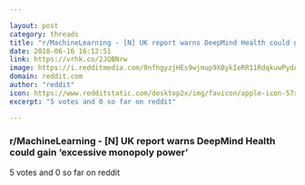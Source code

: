 ```yaml
---

layout: post
category: threads
title: "r/MachineLearning - [N] UK report warns DeepMind Health could gain ‘excessive monopoly power’"
date: 2018-06-16 16:12:51
link: https://vrhk.co/2JQBNrw
image: https://i.redditmedia.com/0nfhgyzjHEs9wjmup9XBykIeRR11RdqkuwPydAxt-wc.jpg?s=c1d963b4f3da8bd38d3ee03277228b50
domain: reddit.com
author: "reddit"
icon: https://www.redditstatic.com/desktop2x/img/favicon/apple-icon-57x57.png
excerpt: "5 votes and 0 so far on reddit"

---
```


### r/MachineLearning - [N] UK report warns DeepMind Health could gain ‘excessive monopoly power’

5 votes and 0 so far on reddit